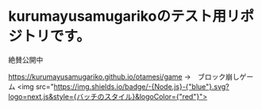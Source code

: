 <h1>kurumayusamugarikoのテスト用リポジトリです。</h1>
<p>絶賛公開中</p>


https://kurumayusamugariko.github.io/otamesi/game →　ブロック崩しゲーム
<img src="https://img.shields.io/badge/-{Node.js}-{"blue"}.svg?logo=next.js&style={バッチのスタイル}&logoColor={"red"}">
